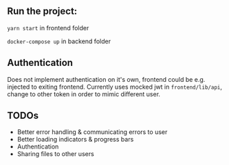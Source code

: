 ## Run the project:

`yarn start` in frontend folder

`docker-compose up` in backend folder

## Authentication

Does not implement authentication on it's own, frontend could be e.g. injected to exiting frontend. Currently uses mocked jwt in `frontend/lib/api`, change to other token in order to mimic different user.

## TODOs

- Better error handling & communicating errors to user
- Better loading indicators & progress bars
- Authentication
- Sharing files to other users
